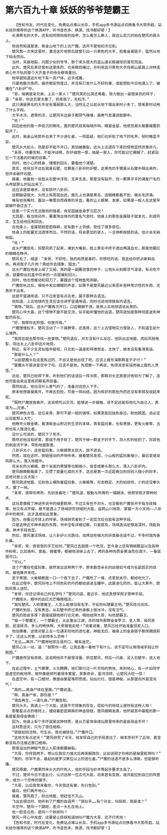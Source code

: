 # 第六百九十章 妖妖的爷爷楚霸王
        【告知书友，时代在变化，免费站点难以长存，手机app多书源站点切换看书大势所趋，站长给你推荐的这个换源APP，听书音色多、换源、找书都好使！】
       长满黑毛的大手，还有如同铁钩般的指甲，怎么看怎么瘆人，就这么突兀的拍在楚风的肩头上。
       他自然知道是谁，紫金山地下的上古尸魔，这并不是他初次见到。
       楚风第一次来这里时，激活这片地势后就曾引出一只黑色的大手，栓着金属链子，猛然从地下拍击而出。
       当时，天崩地裂，问题少女的爷爷，那个来头很大的蓝山道长都被惊的落荒而逃。
       此外，楚风后来还曾到这里炼药，也亲眼目睹过，并利用这只黑色大手将崂山星路上对林诺依心怀不轨的那个大齐皇子的侍女穆青重创。
       他早就知道这片地下有一具尸体，近乎成魔。
       只是他数次炼药，最终都安然度过，并没有引发什么不好的事，谁能想到今日他遇上了，被堵在“八卦炉”中。
       “哥，咱俩是亲兄弟，上古一家人！”楚风笑的比哭还难看，努力做出一副很亲热的样子，道：“亲哥，你这巴掌太重了，抓疼我了，先松手。”
       这只满是黑毛的大手足有蒲扇那么大，当然比之以前从地下探出来时小多了，想来那时动用了什么手段。
       大手冰冷，透骨的凉，让楚风半边身子都阴气嗖嗖，森寒气息灌进脏腑中。
       “吼！”
       回应给他的是一声低沉的嘶吼，震的楚风双耳嗡嗡作响，眼冒金星，他感觉肩头都要被要抓裂开了。
       此时，紫金山地势外也来了不少进化者，一阵狐疑，他们也听到了地下的吼声，顿时略显不安。
       楚风头大如斗，但是却不能不开口，真怕被撕裂，这头上古遗存下来的怪物显然厉害非凡。
       “亲哥，你要克制，不能冲动啊，你仔细想一想，咱是一家人，你可能记忆模糊了，赶紧回忆一下活着的时候的旧事。”
       同时，他小心的转身，慢慢的回头，要看他个清楚。
       其实，他背后不远处就是石壁，也算是八卦炉的炉壁，这黑色的手臂是从石壁中探出来的，但并未破坏石壁。
       接着，他看到一张脸从石壁中浮现，无声无息，那里没有裂开，但一颗黑乎乎的满是尸毛的头颅就那么的钻出来了。
       这应该是穿墙术，没有损坏八卦炉。
       这颗脑袋很大，头颅上有斑斑血迹，面孔上也满是黑毛，连眼睛都看不到，被长毛挤满。
       唯有他张嘴时，露出一嘴雪白而森寒的牙齿，看的让人眼晕、发瘆，如果是一般人在这里早就被吓昏过去了。
       这是一个实力无法揣测的强者，肯定超越金身罗汉层次！
       尤其是，每当他动作，要激荡出体内的莫名气息时，他身上的那些金属链子就发光，形成符文，生生给他压制回去。
       在他身上，金属锁链密密麻麻，足有数十上百根，锁住了很多部位。
       他身上的能量无法透体而出，不然的话，将会更加的骇人，一旦挣断枷锁的话，估计会天崩地裂。
       “吼！”
       这头尸魔低吼，将楚风抓了起来，凑到大嘴前，脸上黑毛中终于透出两道血光，那是他猩红的眼睛在睁开。
       楚风毛了，喊道：“亲哥，不好吃，我的肉质是毒药，你想吃的话，我去给你抓点新鲜血肉，再说我才几斤肉？我给你去猎象、猎龙。”
       这头尸魔在他身上闻了又闻，真的是一副要进食的样子，让他头从到脚凉气滚滚，有点吃不消，就要祭出石盒中仅余的一点斑斓轮回火。
       同时，他也想催动轮回刀了，要跟这个怪物鱼死网破。
       尸魔低吼过后，喉咙中发出模糊的声音，如果不是楚风最近以来恶补各种常识性的东西，还真听不出来。
       这是宇宙通用语，只不过发音有点古老，属于那种古语法。
       他知道，上古地球的生灵应该也讲宇宙通用语，同时也说地球独有的语言。
       “食物。”随后，这头尸魔再次开口，口齿模糊不清，是用上古地球语说出来的。
       楚风心中大喜，这个怪物不是不能交流，似乎能听懂他的话语，楚风就怕是那种彻底迷失神智的存在。
       “好，我帮你去狩猎，你放开我。”
       尸魔慢慢松手，楚风活动了一下肩胛骨，还真疼，这个上古怪物实力很骇人，不知道生前什么境界。
       “我现在就去帮你找一些食物。”楚风退后，对方没有什么反应，他跃出这地窟，而后风驰电掣，闯出太上八卦炉这片地势。
       附近，有不少生灵在暗中窥视，只见到一道身影呼啸而去，太快了，根本没有看清真容。
       “那是什么人？”
       “以前楚魔头在这里炼过药，不会又是他出现了吧，应该上报东海那群圣子才行！”
       “楚魔头不是进星空中了吗，应该不是他，先观察一下再说，免得消息有误而被上面的人责怪。”
       远处，楚风已经停下来，听到他们的话语后一阵冷笑，那群对头还真是对他较为了解了，连他可能会来这里炼药都有所防备。
       既然如此，他也没什么客气的了，准备对这些人下手。
       原本他想直接离开，不再去犯险，可是一阵纠结，因为炼好的那些丹药还没有来得及收起来呢。
       “既然尸魔放我离开，这说明可以交流，能够进一步接触，说不定还能将他化为自己人，真成为……兄弟。”
       楚风神色古怪，这位亲哥，那可不是一般的强悍，如果真能拉拢到身边，助他脱困，说必定以后能帮上大忙。
       他睁开火眼金睛，看清紫金山附近的生灵的本体，真有猛犸象，也有黑狼，更有火蜥等，当然也有人族进化者。
       没什么可说的，楚风下了死手。
       既然对他没有好意，那就不用手软了，楚风干掉一群圣子的手下，将人形的给扔了，将其他的剥皮洗干净，带到地窟那里。
       八卦炉太小，这些猛犸象、火蜥蜴等太巨大，放不进去。
       然而，就在这时，铁链摇动的声响传来，接着楚风发现，小山般的猛犸象缩小，最后变成烧鸡那么大，落入地窟中。
       百米长的火蜥蜴、数十米高的黑狼等也都缩小，皆变成拳头那么大，落入八卦炉内。
       楚风眼睛都看直了，见惯了能量化成的大手，这还是第一次近距离见到将别人缩小的妙术，这绝对是上古大能！
       楚风跳进地窟，见到地上横陈着猛犸象、火蜥蜴等，形态稳定，大的如烧鸡，小的还没拳头大，摆了一地。
       “亲哥，我帮你烤熟，先别急着吃！”楚风道，殷勤与热情的一塌糊涂，他想学刚才那种妙术。
       这玩意像极了神话传说中的袖里乾坤，不过又有些不对头，也没看到尸魔张开手指与挥袖等，他又有点怀疑，是不是遇上了场域研究领域的大能，运转山川地势，掌握一方小天地——八卦炉中的秩序，这才造成如此景象。
       因为，他看过月球上的传承，场域研究者到了一定层次后也能有这种手段。
       只是这种近乎神术般的东西，书中没有详细记载，只是提及，场域造诣足够高深时，场能自涌，神术手段自显。
       然后，楚风激活场域，让八卦炉火光跳动，烧烤这些强大的异类最合适不过，不多时就肉香扑鼻。
       “亲哥，来，尝尝我的手艺如何。”楚风过去就是一个吃货，至今身上还有锅碗瓢盆以及各种作料呢，比如香料、食盐、蜂蜜等，都被他涂抹上去了，烤的各种肉质金黄油亮在滴汁，一看就很可口。
       “可以。”
       这个尸魔在吃猛犸象，居然发出这样两个字，原本数百米长的凶兽如今成为名副其实的烧鸡，被他撕开来吃。
       至于黑狼、火蜥蜴都是一口一个吞下去了，尸魔吃了一堆，还意犹未尽，都给吃光了。
       在此过程中，楚风将地上不同色彩的丹药都给装进玉罐中，这是进化药剂，能让大黑牛、欧阳风等人进阶。
       “亲哥，你还记得自己的名字吗？”楚风问道，套近乎，他还真想学刚才那种手段。
       尸魔摇头，眼中的血红光芒略微暗淡。
       “我叫楚风，人称楚魔王，人怎么能够没有名字，不如你叫楚霸王吧。”楚风目光烁烁。
       尸魔听到后，没有表态，从石壁中挤过来的身躯上很冰冷，没有活气。
       楚风的脸皮多厚？直接就跟他排行论兄弟，喊他结拜大哥，叫他楚霸王。
       “咱一个楚魔王，一个楚霸王，从此重出江湖，杀的域外那群金身罗汉、圣人等，闻风丧胆，屁滚尿流，多么的畅快啊，大哥跟我走吧！”说着说着，楚风已经开始准备拐卖人口。
       他估摸着，这绝对是上古一位通天彻地的进化者，神能无匹，被身上的金身链子都快捆成粽子了，还这么厉害，以前得多么恐怖？
       “无法……离开。”尸魔用地球古语开口，略有迷茫。
       楚风心头一动，道：“我帮你一把，让我去看一看地下有什么，说不定可以用场域手段让你脱困。”
       尸魔居然没有拒绝，这说明他并不是很浑噩，抓住楚风，然后一闪身，没入石壁中，进入地下。
       在此过程中，土气蒙蒙，火光腾腾，他们穿行过一片可怕的煞地，来到地心，有一片如同宇宙虚空的般地带，居然像是排列着很多繁星，景象奇异，星河流转，让楚风大吃一惊！
       在虚空中，有一口棺材，像是由繁星堆积而成，灿灿烂烂，很是神秘，从那里向外冒混沌气！
       “我的……真身尸体在里面。”尸魔说道。
       “啊，真身尸体，那你是？”
       “滴血再生，一道化身。”尸魔告知。
       楚风头大，真遇上一个大能，这是不可想象的存在，现如今的地球上居然有这种人物！
       那繁星点点的棺材上，缠绕着密密麻麻的神金锁链，楚风眼睛发直，他怀疑其中最粗的那一条是星辰母金铸成！
       因为，他身上有个手环就是这种材质，是从万星体徐成仙那里夺来的星辰母金手环！
       这材质逆天，只为了锁住棺椁。
       “锁链如同活物，可生长，我也被锁住。”尸魔开口。
       “这地方有点逆天！”楚风研究了半天，他发现自己的手段差远了，根本奈何不了此地，甚至都没有办法接近那口棺椁。
       那里溢出的神秘气息让人肌体都要崩裂。
       “大哥，你传我两手，等以后我实力强大后再来解救你，比如说刚才你用的是袖里乾坤吗？”
       “我的，你学不会，最起码是罗汉果位以上的进化者。”尸魔的话语不是多么清晰，但能够听懂。
       楚风琢磨，尸魔果然来头大的吓死人，他的手段与妙术等起步要求太高了。
       不过，楚风今日不虚此行，认识这样一位古代大能，将来若有变故，或许能拉到自己的阵营中，成为一个恐怖的援手。
       “大哥，以后我常来看你，今天我还有事，先行告别。”
       最后，他们离开地心。
       接着，楚风跑了，跃出地窟，想赶往不灭山。
       飞出去很远时，他听到了尸魔的自语声：“我似乎……有个孙女，叫妖妖，我是谁？”
       半空中，楚风一个踉跄，差点一头扎在地上。
       他一脸苦瓜色，是同一个妖妖吗？
       楚风一阵心中发虚，这要是让妖妖知道他叫尸魔为大哥，还不打死他！
       【告知书友，时代在变化，免费站点难以长存，手机app多书源站点切换看书大势所趋，站长给你推荐的这个换源APP，听书音色多、换源、找书都好使！】